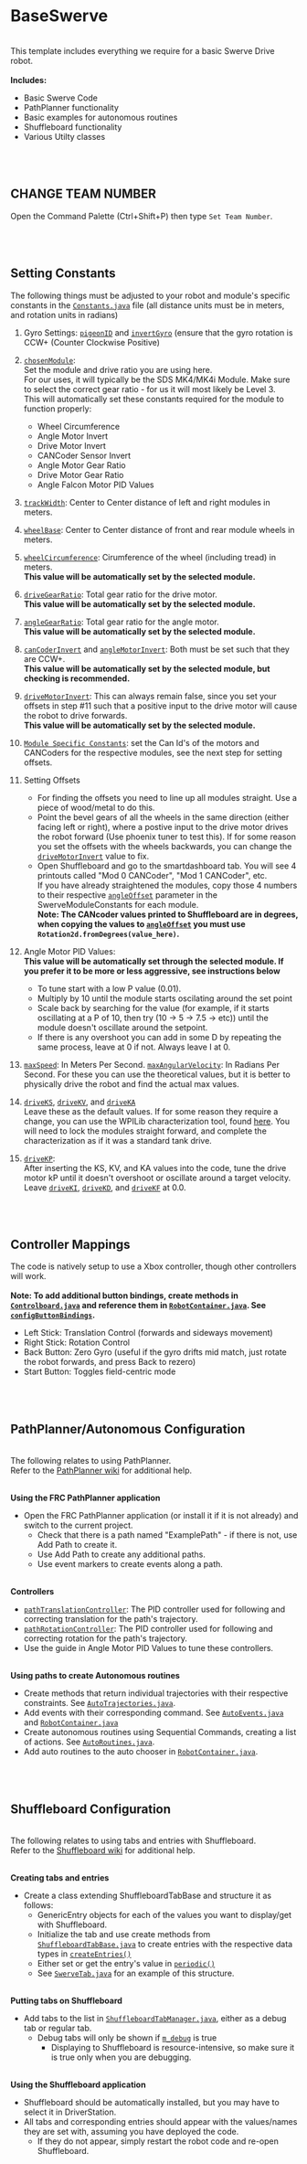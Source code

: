 # BaseSwerve </br>

<br>This template includes everything we require for a basic Swerve Drive robot.
<br>
<br><b>Includes:</b>
   * Basic Swerve Code
   * PathPlanner functionality
   * Basic examples for autonomous routines
   * Shuffleboard functionality
   * Various Utilty classes


<br><br>**CHANGE TEAM NUMBER**
----
Open the Command Palette (Ctrl+Shift+P) then type ```Set Team Number```.


<br><br>**Setting Constants**
----
The following things must be adjusted to your robot and module's specific constants in the [```Constants.java```](https://github.com/TeamSCREAM4522/BaseSwerve/blob/main/src/main/java/frc/robot/Constants.java) file (all distance units must be in meters, and rotation units in radians)</br>
1. Gyro Settings: [```pigeonID```](https://github.com/TeamSCREAM4522/BaseSwerve/blob/main/src/main/java/frc/robot/Constants.java) and [```invertGyro```](https://github.com/TeamSCREAM4522/BaseSwerve/blob/main/src/main/java/frc/robot/Constants.java) (ensure that the gyro rotation is CCW+ (Counter Clockwise Positive)
2. [```chosenModule```](https://github.com/TeamSCREAM4522/BaseSwerve/blob/main/src/main/java/frc/robot/Constants.java): 
<br>Set the module and drive ratio you are using here.
<br>For our uses, it will typically be the SDS MK4/MK4i Module. Make sure to select the correct gear ratio - for us it will most likely be Level 3.
<br>This will automatically set these constants required for the module to function properly:
    * Wheel Circumference
    * Angle Motor Invert
    * Drive Motor Invert
    * CANCoder Sensor Invert
    * Angle Motor Gear Ratio
    * Drive Motor Gear Ratio
    * Angle Falcon Motor PID Values
    
4. [```trackWidth```](https://github.com/TeamSCREAM4522/BaseSwerve/blob/main/src/main/java/frc/robot/Constants.java): Center to Center distance of left and right modules in meters.
5. [```wheelBase```](https://github.com/TeamSCREAM4522/BaseSwerve/blob/main/src/main/java/frc/robot/Constants.java): Center to Center distance of front and rear module wheels in meters.
6. [```wheelCircumference```](https://github.com/TeamSCREAM4522/BaseSwerve/blob/main/src/main/java/frc/robot/Constants.java): Cirumference of the wheel (including tread) in meters. <br><b>This value will be automatically set by the selected module.</b>
7. [```driveGearRatio```](https://github.com/TeamSCREAM4522/BaseSwerve/blob/main/src/main/java/frc/robot/Constants.java): Total gear ratio for the drive motor. <br><b>This value will be automatically set by the selected module.</b>
8. [```angleGearRatio```](https://github.com/TeamSCREAM4522/BaseSwerve/blob/main/src/main/java/frc/robot/Constants.java): Total gear ratio for the angle motor. <br><b>This value will be automatically set by the selected module.</b>
9. [```canCoderInvert```](https://github.com/TeamSCREAM4522/BaseSwerve/blob/main/src/main/java/frc/robot/Constants.java) and [```angleMotorInvert```](https://github.com/TeamSCREAM4522/BaseSwerve/blob/main/src/main/java/frc/robot/Constants.java): Both must be set such that they are CCW+. <br><b>This value will be automatically set by the selected module, but checking is recommended.</b>
10. [```driveMotorInvert```](https://github.com/TeamSCREAM4522/BaseSwerve/blob/main/src/main/java/frc/robot/Constants.java): This can always remain false, since you set your offsets in step #11 such that a positive input to the drive motor will cause the robot to drive forwards. <br><b>This value will be automatically set by the selected module.</b>

11. [```Module Specific Constants```](https://github.com/TeamSCREAM4522/BaseSwerve/blob/main/src/main/java/frc/robot/Constants.java): set the Can Id's of the motors and CANCoders for the respective modules, see the next step for setting offsets.
12. Setting Offsets
    * For finding the offsets you need to line up all modules straight. Use a piece of wood/metal to do this.
    * Point the bevel gears of all the wheels in the same direction (either facing left or right), where a postive input to the drive motor drives the robot forward (Use phoenix tuner to test this). If for some reason you set the offsets with the wheels backwards, you can change the [```driveMotorInvert```](https://github.com/TeamSCREAM4522/BaseSwerve/blob/main/src/main/java/frc/robot/Constants.java) value to fix.
    * Open Shuffleboard and go to the smartdashboard tab. You will see 4 printouts called "Mod 0 CANCoder", "Mod 1 CANCoder", etc. 
    <br>If you have already straightened the modules, copy those 4 numbers to their respective [```angleOffset```](https://github.com/TeamSCREAM4522/BaseSwerve/blob/main/src/main/java/frc/robot/Constants.java) parameter in the SwerveModuleConstants for each module.
    <br><b>Note: The CANcoder values printed to Shuffleboard are in degrees, when copying the values to [```angleOffset```](https://github.com/TeamSCREAM4522/BaseSwerve/blob/main/src/main/java/frc/robot/Constants.java) you must use ```Rotation2d.fromDegrees(value_here)```.</b>

13. Angle Motor PID Values: <br><b>This value will be automatically set through the selected module. If you prefer it to be more or less aggressive, see instructions below</b> 
    * To tune start with a low P value (0.01).
    * Multiply by 10 until the module starts oscilating around the set point
    * Scale back by searching for the value (for example, if it starts oscillating at a P of 10, then try (10 -> 5 -> 7.5 -> etc)) until the module doesn't oscillate around the setpoint.
    * If there is any overshoot you can add in some D by repeating the same process, leave at 0 if not. Always leave I at 0.

14. [```maxSpeed```](https://github.com/TeamSCREAM4522/BaseSwerve/blob/main/src/main/java/frc/robot/Constants.java): In Meters Per Second. [```maxAngularVelocity```](https://github.com/TeamSCREAM4522/BaseSwerve/blob/main/src/main/java/frc/robot/Constants.java): In Radians Per Second. For these you can use the theoretical values, but it is better to physically drive the robot and find the actual max values.

15. [```driveKS```](https://github.com/TeamSCREAM4522/BaseSwerve/blob/main/src/main/java/frc/robot/Constants.java), [```driveKV```](https://github.com/TeamSCREAM4522/BaseSwerve/blob/main/src/main/java/frc/robot/Constants.java), and [```driveKA```](https://github.com/TeamSCREAM4522/BaseSwerve/blob/main/src/main/java/frc/robot/Constants.java)
<br>Leave these as the default values. If for some reason they require a change, you can use the WPILib characterization tool, found [here](https://docs.wpilib.org/en/stable/docs/software/wpilib-tools/robot-characterization/introduction.html). You will need to lock the modules straight forward, and complete the characterization as if it was a standard tank drive.
17. [```driveKP```](https://github.com/TeamSCREAM4522/BaseSwerve/blob/main/src/main/java/frc/robot/Constants.java): 
<br>After inserting the KS, KV, and KA values into the code, tune the drive motor kP until it doesn't overshoot or oscillate around a target velocity.
<br>Leave [```driveKI```](https://github.com/TeamSCREAM4522/BaseSwerve/blob/main/src/main/java/frc/robot/Constants.java), [```driveKD```](https://github.com/TeamSCREAM4522/BaseSwerve/blob/main/src/main/java/frc/robot/Constants.java), and [```driveKF```](https://github.com/TeamSCREAM4522/BaseSwerve/blob/main/src/main/java/frc/robot/Constants.java) at 0.0.


<br><br>**Controller Mappings**
----
The code is natively setup to use a Xbox controller, though other controllers will work. </br>
<br><b>Note: To add additional button bindings, create methods in [```Controlboard.java```](https://github.com/TeamSCREAM4522/BaseSwerve/blob/main/src/main/java/frc/robot/controlboard/Controlboard.java) and reference them in [```RobotContainer.java```](https://github.com/TeamSCREAM4522/BaseSwerve/blob/main/src/main/java/frc/robot/RobotContainer.java).
See [```configButtonBindings```](https://github.com/TeamSCREAM4522/BaseSwerve/blob/main/src/main/java/frc/robot/RobotContainer.java).</b>
* Left Stick: Translation Control (forwards and sideways movement)
* Right Stick: Rotation Control </br>
* Back Button: Zero Gyro (useful if the gyro drifts mid match, just rotate the robot forwards, and press Back to rezero)
* Start Button: Toggles field-centric mode



<br><br>**PathPlanner/Autonomous Configuration**
----
<br>The following relates to using PathPlanner.
<br>Refer to the [PathPlanner wiki](https://github.com/mjansen4857/pathplanner/wiki) for additional help.

<br><b>Using the FRC PathPlanner application</b>
* Open the FRC PathPlanner application (or install it if it is not already) and switch to the current project.
   * Check that there is a path named "ExamplePath" - if there is not, use Add Path to create it.
   * Use Add Path to create any additional paths.
   * Use event markers to create events along a path. 

<br><b>Controllers</b>
* [```pathTranslationController```](https://github.com/TeamSCREAM4522/BaseSwerve/blob/main/src/main/java/frc/robot/Constants.java): The PID controller used for following and correcting translation for the path's trajectory.
* [```pathRotationController```](https://github.com/TeamSCREAM4522/BaseSwerve/blob/main/src/main/java/frc/robot/Constants.java): The PID controller used for following and correcting rotation for the path's trajectory.
* Use the guide in Angle Motor PID Values to tune these controllers.

<br><b>Using paths to create Autonomous routines</b>
* Create methods that return individual trajectories with their respective constraints. See [```AutoTrajectories.java```](https://github.com/TeamSCREAM4522/BaseSwerve/blob/main/src/main/java/frc/robot/auto/AutoTrajectories.java).
* Add events with their corresponding command. See [```AutoEvents.java```](https://github.com/TeamSCREAM4522/BaseSwerve/blob/main/src/main/java/frc/robot/auto/AutoEvents.java) and [```RobotContainer.java```](https://github.com/TeamSCREAM4522/BaseSwerve/blob/main/src/main/java/frc/robot/RobotContainer.java)
* Create autonomous routines using Sequential Commands, creating a list of actions. See [```AutoRoutines.java```](https://github.com/TeamSCREAM4522/BaseSwerve/blob/main/src/main/java/frc/robot/auto/AutoRoutines.java).
* Add auto routines to the auto chooser in [```RobotContainer.java```](https://github.com/TeamSCREAM4522/BaseSwerve/blob/main/src/main/java/frc/robot/RobotContainer.java).



<br><br>**Shuffleboard Configuration**
----
<br>The following relates to using tabs and entries with Shuffleboard.
<br>Refer to the [Shuffleboard wiki](https://docs.wpilib.org/en/stable/docs/software/dashboards/shuffleboard/index.html) for additional help.

<br><b>Creating tabs and entries</b>
* Create a class extending ShuffleboardTabBase and structure it as follows:
   * GenericEntry objects for each of the values you want to display/get with Shuffleboard.
   * Initialize the tab and use create methods from [```ShuffleboardTabBase.java```](https://github.com/TeamSCREAM4522/BaseSwerve/blob/main/src/main/java/frc/robot/shuffleboard/ShuffleboardTabBase.java) to create entries with the respective data types in [```createEntries()```](https://github.com/TeamSCREAM4522/BaseSwerve/blob/main/src/main/java/frc/robot/shuffleboard/ShuffleboardTabBase.java)
   * Either set or get the entry's value in [```periodic()```](https://github.com/TeamSCREAM4522/BaseSwerve/blob/main/src/main/java/frc/robot/shuffleboard/ShuffleboardTabManager.java)
   * See [```SwerveTab.java```](https://github.com/TeamSCREAM4522/BaseSwerve/blob/main/src/main/java/frc/robot/shuffleboard/tabs/SwerveTab.java) for an example of this structure.
 
<br><b>Putting tabs on Shuffleboard</b>
* Add tabs to the list in [```ShuffleboardTabManager.java```](https://github.com/TeamSCREAM4522/BaseSwerve/blob/main/src/main/java/frc/robot/shuffleboard/ShuffleboardTabManager.java), either as a debug tab or regular tab.
   * Debug tabs will only be shown if [```m_debug```](https://github.com/TeamSCREAM4522/BaseSwerve/blob/main/src/main/java/frc/robot/shuffleboard/ShuffleboardTabManager.java) is true
      * Displaying to Shuffleboard is resource-intensive, so make sure it is true only when you are debugging.

<br><b>Using the Shuffleboard application</b>
* Shuffleboard should be automatically installed, but you may have to select it in DriverStation.
* All tabs and corresponding entries should appear with the values/names they are set with, assuming you have deployed the code.
   * If they do not appear, simply restart the robot code and re-open Shuffleboard.
